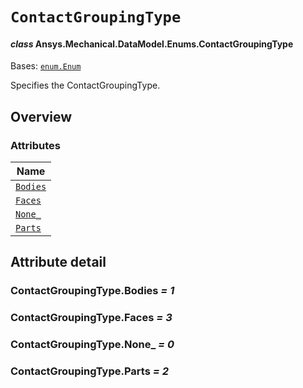 # `ContactGroupingType`

<a id="ansys.mechanical.stubs.v242.Ansys.Mechanical.DataModel.Enums.ContactGroupingType"></a>

#### *class* Ansys.Mechanical.DataModel.Enums.ContactGroupingType

Bases: [`enum.Enum`](https://docs.python.org/3/library/enum.html#enum.Enum)

Specifies the ContactGroupingType.

<!-- !! processed by numpydoc !! -->

<a id="overview"></a>

## Overview

### Attributes

| Name |
| ------------------------------------------- |
| [`Bodies`](#ContactGroupingType.Bodies) |
| [`Faces`](#ContactGroupingType.Faces) |
| [`None_`](#ContactGroupingType.None_) |
| [`Parts`](#ContactGroupingType.Parts) |

<a id="attribute-detail"></a>

## Attribute detail

<a id="ContactGroupingType.Bodies"></a>

### ContactGroupingType.Bodies *= 1*

<a id="ContactGroupingType.Faces"></a>

### ContactGroupingType.Faces *= 3*

<a id="ContactGroupingType.None_"></a>

### ContactGroupingType.None_ *= 0*

<a id="ContactGroupingType.Parts"></a>

### ContactGroupingType.Parts *= 2*


